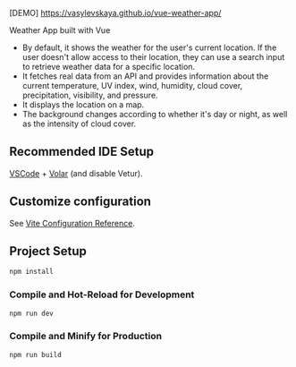 [DEMO] https://vasylevskaya.github.io/vue-weather-app/

Weather App built with Vue

- By default, it shows the weather for the user's current location. If the user doesn't allow access to their location, they can use a search input to retrieve weather data for a specific location.
- It fetches real data from an API and provides information about the current temperature, UV index, wind, humidity, cloud cover, precipitation, visibility, and pressure.
- It displays the location on a map.
- The background changes according to whether it's day or night, as well as the intensity of cloud cover.



## Recommended IDE Setup

[VSCode](https://code.visualstudio.com/) + [Volar](https://marketplace.visualstudio.com/items?itemName=Vue.volar) (and disable Vetur).

## Customize configuration

See [Vite Configuration Reference](https://vite.dev/config/).

## Project Setup

```sh
npm install
```

### Compile and Hot-Reload for Development

```sh
npm run dev
```

### Compile and Minify for Production

```sh
npm run build
```
